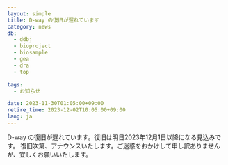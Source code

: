 ```yaml
---
layout: simple
title: D-way の復旧が遅れています
category: news
db:
  - ddbj
  - bioproject
  - biosample
  - gea
  - dra
  - top

tags:
  - お知らせ

date: 2023-11-30T01:05:00+09:00
retire_time: 2023-12-02T10:05:00+09:00
lang: ja
---
```


D-way の復旧が遅れています。復旧は明日2023年12月1日以降になる見込みです。
復旧次第、アナウンスいたします。ご迷惑をおかけして申し訳ありませんが、宜しくお願いいたします。


